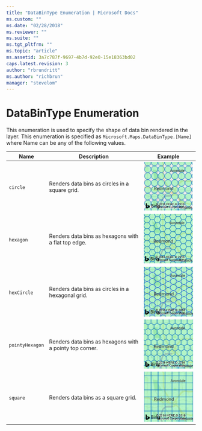 ```yaml
---
title: "DataBinType Enumeration | Microsoft Docs"
ms.custom: ""
ms.date: "02/28/2018"
ms.reviewer: ""
ms.suite: ""
ms.tgt_pltfrm: ""
ms.topic: "article"
ms.assetid: 3a7c787f-9697-4b7d-92e0-15e18363bd02
caps.latest.revision: 3
author: "rbrundritt"
ms.author: "richbrun"
manager: "stevelom"
---
```

# DataBinType Enumeration
This enumeration is used to specify the shape of data bin rendered in the layer. This enumeration is specified as `Microsoft.Maps.DataBinType.[Name]` where Name can be any of the following values.

| Name          | Description                                             | Example |
|---------------|---------------------------------------------------------|---------|
| `circle`        | Renders data bins as circles in a square grid.          | ![BMV8_CircleDataBin](../v8-web-control/media/bmv8-circledatabin.PNG) |
| `hexagon`       | Renders data bins as hexagons with a flat top edge.     | ![BMV8_HexDataBin](../v8-web-control/media/bmv8-hexdatabin.PNG)
| `hexCircle`     | Renders data bins as circles in a hexagonal grid.       | ![BMV8_HexCircleDataBin](../v8-web-control/media/bmv8-hexcircledatabin.PNG) |
| `pointyHexagon` | Renders data bins as hexagons with a pointy top corner. | ![BMV8_PointyHexDataBin](../v8-web-control/media/bmv8-pointyhexdatabin.PNG) |
| `square`        | Renders data bins as a square grid.                     | ![BMV8_SquareDataBin](../v8-web-control/media/bmv8-squaredatabin.PNG) |